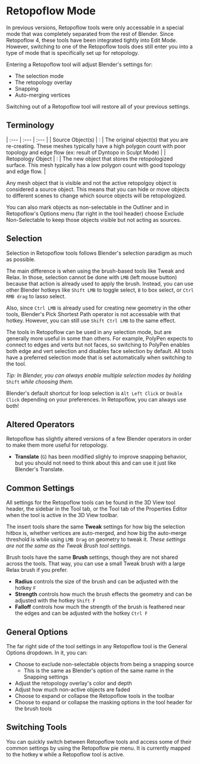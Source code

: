 # Retopoflow Mode
In previous versions, Retopoflow tools were only accessable in a special mode that was completely separated from the rest of Blender. Since Retopoflow 4, these tools have been integrated tightly into Edit Mode. However, switching to one of the Retopoflow tools does still enter you into a type of mode that is specifically set up for retopology.

Entering a Retopoflow tool will adjust Blender's settings for:
- The selection mode
- The retopology overlay
- Snapping
- Auto-merging vertices

Switching out of a Retopoflow tool will restore all of your previous settings.

## Terminology

| :--- | :--- | :--- |
| Source Object(s) | : | The original object(s) that you are re-creating.  These meshes typically have a high polygon count with poor topology and edge flow (ex: result of Dyntopo in Sculpt Mode) |
| Retopology Object    | : | The new object that stores the retopologized surface.  This mesh typically has a low polygon count with good topology and edge flow. |

Any mesh object that is visible and not the active retopolgoy object is considered a source object.
This means that you can hide or move objects to different scenes to change which source objects will be retopologized. 

You can also mark objects as non-selectable in the Outliner and in Retopoflow's Options menu (far right in the tool header) choose Exclude Non-Selectable to keep those objects visible but not acting as sources.

## Selection

Selection in Retopoflow tools follows Blender's selection paradigm as much as possible.

The main difference is when using the brush-based tools like Tweak and Relax. In those, selection cannot be done with `LMB` (left mouse button) because that action is already used to apply the brush. Instead, you can use other Blender hotkeys like `Shift LMB` to toggle select, `B` to box select, or `Ctrl RMB drag` to lasso select.

Also, since `Ctrl LMB` is already used for creating new geometry in the other tools, Blender's Pick Shortest Path operator is not accessable with that hotkey. However, you can still use `Shift Ctrl LMB` to the same effect.

The tools in Retopoflow can be used in any selection mode, but are generally more useful in some than others. For example, PolyPen expects to connect to edges and verts but not faces, so switching to PolyPen enables both edge and vert selection and disables face selection by default. All tools have a preferred selection mode that is set automatically when switching to the tool.

*Tip: In Blender, you can always enable multiple selection modes by holding* `Shift` *while choosing them.*

Blender's default shortcut for loop selection is `Alt Left Click` or `Double Click` depending on your preferences. In Retopoflow, you can always use both! 

## Altered Operators

Retopoflow has slightly altered versions of a few Blender operators in order to make them more useful for retopology.

- **Translate** (`G`) has been modified slighly to improve snapping behavior, but you should not need to think about this and can use it just like Blender's Translate.

## Common Settings

All settings for the Retopoflow tools can be found in the 3D View tool header, the sidebar in the Tool tab, or the Tool tab of the Properties Editor when the tool is active in the 3D View toolbar. 

The insert tools share the same **Tweak** settings for how big the selection hitbox is, whether vertices are auto-merged, and how big the auto-merge threshold is while using `LMB Drag` on geometry to tweak it. *These settings are not the same as the Tweak Brush tool settings.*

Brush tools have the same **Brush** settings, though they are not shared across the tools. That way, you can use a small Tweak brush with a large Relax brush if you prefer.

- **Radius** controls the size of the brush and can be adjusted with the hotkey `F`
- **Strength** controls how much the brush effects the geometry and can be adjusted with the hotkey `Shift F`
- **Falloff** controls how much the strength of the brush is feathered near the edges and can be adjusted with the hotkey `Ctrl F`

## General Options

The far right side of the tool settings in any Retopoflow tool is the General Options dropdown. In it, you can:

- Choose to exclude non-selectable objects from being a snapping source
    - This is the same as Blender's option of the same name in the Snapping settings
- Adjust the retopology overlay's color and depth
- Adjust how much non-active objects are faded
- Choose to expand or collapse the Retopoflow tools in the toolbar
- Choose to expand or collapse the masking options in the tool header for the brush tools

## Switching Tools

You can quickly switch between Retopoflow tools and access some of their common settings by using the Retopoflow pie menu. It is currently mapped to the hotkey `W` while a Retopoflow tool is active. 